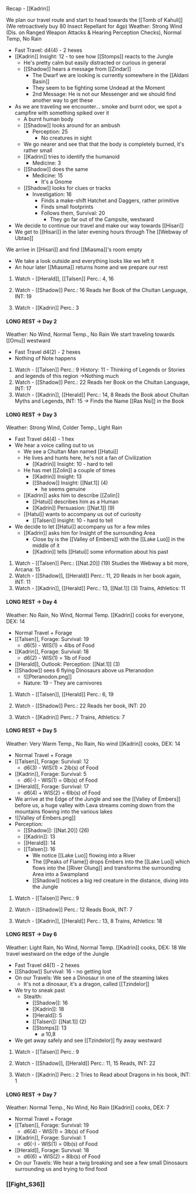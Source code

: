 Recap - [[Kadrin]]

We plan our travel route and start to head towards the [[Tomb of Kahuli]]
(We retroactively buy 80 Insect Repellant for 4gp)
Weather: Strong Wind (Dis. on Ranged Weapon Attacks & Hearing Perception Checks), Normal Temp, No Rain
- Fast Travel: d4(4) - 2 hexes
- [[Kadrin]] Insight: 12 - to see how [[Stomps]] reacts to the Jungle
	- He's pretty calm but easily distracted or curious in general
	- [[Shadow]] hears a message from [[Zindar]]
		- The Dwarf we are looking is currently somewhere in the [[Aldani Basin]]
		- They seem to be fighting some Undead at the Moment
		- 2nd Message: He is not our Messenger and we should find another way to get these
- As we are traveling we encounter... smoke and burnt odor, we spot a campfire with something spiked over it
	- A burnt human body
	- [[Shadow]] looks around for an ambush
		- Perception: 25
			- No creatures in sight
	- We go nearer and see that that the body is completely burned, it's rather small
	- [[Kadrin]] tries to identify the humanoid
		- Medicine: 3
	- [[Shadow]] does the same
		- Medicine: 15
			- It's a Gnome
	- [[Shadow]] looks for clues or tracks
		- Investigation: 16
			- Finds a make-shift Hatchet and Daggers, rather primitive
			- Finds small footprints
			- Follows them, Survival: 20
				- They go far out of the Campsite, westward
- We decide to continue our travel and make our way towards [[Hisari]]
- We get to [[Hisari]] in the later evening hours through The [[Webway of Ubtao]]

We arrive in [[Hisari]] and find [[Miasma]]'s room empty
- We take a look outside and everything looks like we left it
- An hour later [[Miasma]] returns home and we prepare our rest

1. Watch - [[Herald]], [[Talsen]]
Perc.: 4, 16

1. Watch - [[Shadow]]
Perc.: 16
Reads her Book of the Chultan Language, INT: 19
3. Watch -  [[Kadrin]]
Perc.: 3


#### LONG REST -> Day 2
Weather: No Wind, Normal Temp., No Rain
We start traveling towards [[Omu]] westward
- Fast Travel d4(2) - 2 hexes
- Nothing of Note happens

1. Watch - [[Talsen]]
Perc.: 9
History: 11 - Thinking of Legends or Stories and legends of this region
->Nothing much
1. Watch - [[Shadow]]
Perc.: 22
Reads her Book on the Chultan Language, INT: 17
3. Watch -  [[Kadrin]], [[Herald]]
Perc.: 14, 8
Reads the Book about Chultan Myths and Legends, INT: 15
-> Finds the Name [[Ras Nsi]] in the Book

#### LONG REST -> Day 3
Weather: Strong Wind, Colder Temp., Light Rain
- Fast Travel d4(4) - 1 hex
- We hear a voice calling out to us
	- We see a Chultan Man named [[Hatui]]
	- He lives and hunts here, he's not a fan of Civilization
		- [[Kadrin]] Insight: 10 - hard to tell
	- He has met [[Zolin]] a couple of times
		- [[Kadrin]] Insight: 13
		- [[Shadow]] Insight: [[Nat.1]] (4)
			- he seems genuine
	- [[Kadrin]] asks him to describe [[Zolin]]
		- [[Hatui]] describes him as a Human
		- [[Kadrin]] Persuasion: [[Nat.1]] (9)
	- [[Hatui]] wants to accompany us out of curiosity
		- [[Talsen]] Insight: 10 - hard to tell
- We decide to let [[Hatui]] accompany us for a few miles
	- [[Kadrin]] asks him for Insight of the surrounding Area
		- Close by is the [[Valley of Embers]] with the [[Lake Luo]] in the middle of it
		- [[Kadrin]] tells [[Hatui]] some information about his past

1. Watch - [[Talsen]]
Perc.: [[Nat.20]] (19)
Studies the Webway a bit more, Arcana: 15
1. Watch - [[Shadow]], [[Herald]]
Perc.: 11, 20
Reads in her book again, INT: 11
3. Watch -  [[Kadrin]], [[Herald]]
Perc.: 13, [[Nat.1]] (3)
Trains, Athletics: 11

#### LONG REST -> Day 4
Weather: No Rain, No Wind, Normal Temp.
[[Kadrin]] cooks for everyone, DEX: 14

- Normal Travel + Forage
- [[Talsen]], Forage: Survival: 19
	- d6(5) - WIS(1) = 4lbs of Food
- [[Kadrin]], Forage: Survival: 18
	- d6(2) - WIS(1) = 1lb of Food
- [[Herald]], Outlook: Perception: [[Nat.1]] (3)
- [[Shadow]] sees 6 flying Dinosaurs above us Pteranodon
	- ![[Pteranodon.png]]
	- Nature: 19 - They are carnivores

1. Watch - [[Talsen]], [[Herald]]
Perc.: 6, 19

1. Watch - [[Shadow]]
Perc.: 22
Reads her book, INT: 20
3. Watch -  [[Kadrin]]
Perc.: 7
Trains, Athletics: 7

#### LONG REST -> Day 5
Weather: Very Warm Temp., No Rain, No wind
[[Kadrin]] cooks, DEX: 14

- Normal Travel + Forage
- [[Talsen]], Forage: Survival: 12
	- d6(3) - WIS(1) = 2lb(s) of Food
- [[Kadrin]], Forage: Survival: 5
	- d6(-) - WIS(1) = 0lb(s) of Food
- [[Herald]], Forage: Survival: 17
	- d6(4) + WIS(2) = 6lb(s) of Food
- We arrive at the Edge of the Jungle and see the [[Valley of Embers]] before us, a huge valley with Lava streams coming down from the mountains flowing into the various lakes
- ![[Valley of Embers.png]]
- Perception:
	- [[Shadow]]: [[Nat.20]] (26)
	- [[Kadrin]]: 13
	- [[Herald]]: 14 
	- [[Talsen]]: 16
		- We notice [[Lake Luo]] flowing into a River
		- The [[Peaks of Flame]] drops Embers into the [[Lake Luo]] which flows into the [[River Olung]] and transforms the surrounding Area into a Swampland
		- [[Shadow]] notices a big red creature in the distance, diving into the Jungle

1. Watch - [[Talsen]]
Perc.: 9

1. Watch - [[Shadow]]
Perc.: 12
Reads Book, INT: 7
3. Watch -  [[Kadrin]], [[Herald]]
Perc.: 13, 8
Trains, Athletics: 18

#### LONG REST -> Day 6
Weather: Light Rain, No Wind, Normal Temp.
[[Kadrin]] cooks, DEX: 18
We travel westward on the edge of the Jungle

- Fast Travel d4(1) - 2 hexes
- [[Shadow]] Survival: 16 - no getting lost
- On our Travels: We see a Dinosaur in one of the steaming lakes
	- It's not a dinosaur, it's a dragon, called [[Tzindelor]]
- We try to sneak past
	- Stealth:
		- [[Shadow]]: 16
		- [[Kadrin]]: 18
		- [[Herald]]: 5
		- [[Talsen]]: [[Nat.1]] (2)
		- [[Stomps]]: 13
			- ⌀ 10,8
- We get away safely and see [[Tzindelor]] fly away westward

1. Watch - [[Talsen]]
Perc.: 9

1. Watch - [[Shadow]], [[Herald]]
Perc.: 11, 15
Reads, INT: 22
3. Watch -  [[Kadrin]]
Perc.: 2
Tries to Read about Dragons in his book, INT: 1

#### LONG REST -> Day 7
Weather: Normal Temp., No Wind, No Rain
[[Kadrin]] cooks, DEX: 7

- Normal Travel + Forage
- [[Talsen]], Forage: Survival: 19
	- d6(4) - WIS(1) = 3lb(s) of Food
- [[Kadrin]], Forage: Survival: 1
	- d6(-) - WIS(1) = 0lb(s) of Food
- [[Herald]], Forage: Survival: 18
	- d6(6) + WIS(2) = 8lb(s) of Food
- On our Travels: We hear a twig breaking and see a few small Dinosaurs surrounding us and trying to find food

### [[Fight_S36]]